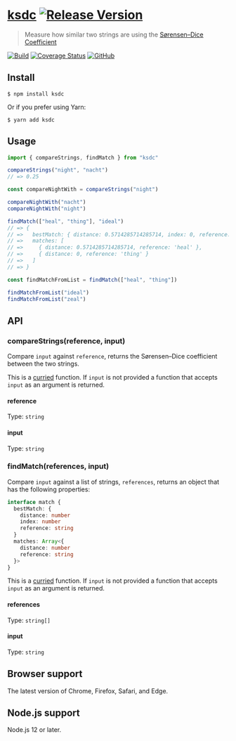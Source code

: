 # [ksdc](https://github.com/macarie/ksdc) [![Release Version](https://img.shields.io/npm/v/ksdc.svg?label=&color=0080FF)](https://www.npmjs.com/package/ksdc)

> Measure how similar two strings are using the [Sørensen–Dice Coefficient](https://en.wikipedia.org/wiki/S%C3%B8rensen%E2%80%93Dice_coefficient)

[![Build](https://github.com/macarie/ksdc/workflows/test/badge.svg)](https://github.com/macarie/ksdc/actions?query=workflow%3Atest) [![Coverage Status](https://codecov.io/gh/macarie/ksdc/branch/next/graph/badge.svg)](https://codecov.io/gh/macarie/ksdc) [![GitHub](https://img.shields.io/github/license/macarie/ksdc?color=42cdad)](https://github.com/macarie/ksdc/blob/master/license)

## Install

```console
$ npm install ksdc
```

Or if you prefer using Yarn:

```console
$ yarn add ksdc
```

## Usage

```javascript
import { compareStrings, findMatch } from "ksdc"

compareStrings("night", "nacht")
// => 0.25

const compareNightWith = compareStrings("night")

compareNightWith("nacht")
compareNightWith("night")

findMatch(["heal", "thing"], "ideal")
// => {
// =>   bestMatch: { distance: 0.5714285714285714, index: 0, reference: 'heal' },
// =>   matches: [
// =>     { distance: 0.5714285714285714, reference: 'heal' },
// =>     { distance: 0, reference: 'thing' }
// =>   ]
// => }

const findMatchFromList = findMatch(["heal", "thing"])

findMatchFromList("ideal")
findMatchFromList("zeal")
```

## API

### compareStrings(reference, input)

Compare `input` against `reference`, returns the Sørensen–Dice coefficient between the two strings.

This is a [curried](https://en.wikipedia.org/wiki/Currying) function. If `input` is not provided a function that accepts `input` as an argument is returned.

#### reference

Type: `string`

#### input

Type: `string`

### findMatch(references, input)

Compare `input` against a list of strings, `references`, returns an object that has the following properties:

```typescript
interface match {
  bestMatch: {
    distance: number
    index: number
    reference: string
  }
  matches: Array<{
    distance: number
    reference: string
  }>
}
```

This is a [curried](https://en.wikipedia.org/wiki/Currying) function. If `input` is not provided a function that accepts `input` as an argument is returned.

#### references

Type: `string[]`

#### input

Type: `string`

## Browser support

The latest version of Chrome, Firefox, Safari, and Edge.

## Node.js support

Node.js 12 or later.
